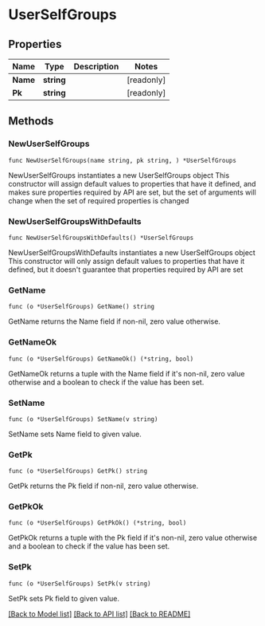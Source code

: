 # UserSelfGroups

## Properties

Name | Type | Description | Notes
------------ | ------------- | ------------- | -------------
**Name** | **string** |  | [readonly] 
**Pk** | **string** |  | [readonly] 

## Methods

### NewUserSelfGroups

`func NewUserSelfGroups(name string, pk string, ) *UserSelfGroups`

NewUserSelfGroups instantiates a new UserSelfGroups object
This constructor will assign default values to properties that have it defined,
and makes sure properties required by API are set, but the set of arguments
will change when the set of required properties is changed

### NewUserSelfGroupsWithDefaults

`func NewUserSelfGroupsWithDefaults() *UserSelfGroups`

NewUserSelfGroupsWithDefaults instantiates a new UserSelfGroups object
This constructor will only assign default values to properties that have it defined,
but it doesn't guarantee that properties required by API are set

### GetName

`func (o *UserSelfGroups) GetName() string`

GetName returns the Name field if non-nil, zero value otherwise.

### GetNameOk

`func (o *UserSelfGroups) GetNameOk() (*string, bool)`

GetNameOk returns a tuple with the Name field if it's non-nil, zero value otherwise
and a boolean to check if the value has been set.

### SetName

`func (o *UserSelfGroups) SetName(v string)`

SetName sets Name field to given value.


### GetPk

`func (o *UserSelfGroups) GetPk() string`

GetPk returns the Pk field if non-nil, zero value otherwise.

### GetPkOk

`func (o *UserSelfGroups) GetPkOk() (*string, bool)`

GetPkOk returns a tuple with the Pk field if it's non-nil, zero value otherwise
and a boolean to check if the value has been set.

### SetPk

`func (o *UserSelfGroups) SetPk(v string)`

SetPk sets Pk field to given value.



[[Back to Model list]](../README.md#documentation-for-models) [[Back to API list]](../README.md#documentation-for-api-endpoints) [[Back to README]](../README.md)


